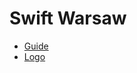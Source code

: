 Swift Warsaw
============

- [Guide](guide.md)
- [Logo](https://github.com/SwiftWarsaw/SwiftWarsaw/tree/master/logo)
